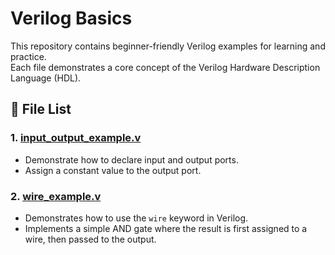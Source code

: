 # Verilog Basics

This repository contains beginner-friendly Verilog examples for learning and practice.  
Each file demonstrates a core concept of the Verilog Hardware Description Language (HDL).

## 📁 File List

### 1. [input_output_example.v](https://github.com/Kumar24Gaurav/Verilog_basics/blob/main/input_output_demo.v)
- Demonstrate how to declare input and output ports.
- Assign a constant value to the output port.

### 2. [wire_example.v](https://github.com/Kumar24Gaurav/Verilog_basics/blob/main/wire_example_demo.v)
- Demonstrates how to use the `wire` keyword in Verilog.
- Implements a simple AND gate where the result is first assigned to a wire, then passed to the output.
